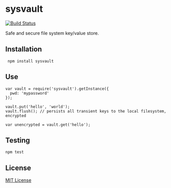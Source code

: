 sysvault
========

[![Build Status](https://travis-ci.org/mrmarbles/sysvault.png?branch=master)](https://travis-ci.org/mrmarbles/sysvault)

Safe and secure file system key/value store.

Installation
---------------
     npm install sysvault

Use
---------------
    var vault = require('sysvault').getInstance({
      pwd: 'mypassword'
    });

    vault.put('hello', 'world');
    vault.flush(); // persists all transient keys to the local filesystem, encrypted

    var unencrypted = vault.get('hello');

Testing
---------------
    npm test

License
-------
[MIT License](http://mrmarbles.mit-license.org/ "Mit License")

